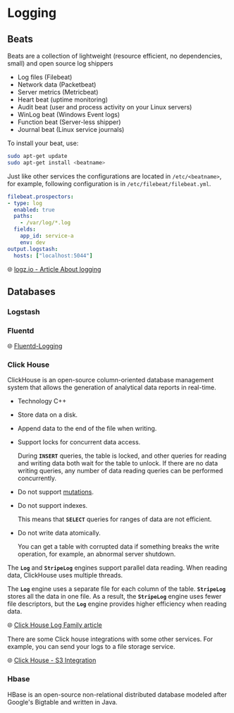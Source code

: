 # Logging
## Beats

Beats are a collection of lightweight (resource efficient, no dependencies, small) and open source log shippers

-   Log files (Filebeat)
-   Network data (Packetbeat)
-   Server metrics (Metricbeat)
-   Heart beat (uptime monitoring)
-   Audit beat (user and process activity on your Linux servers)
-   WinLog beat (Windows Event logs)
-   Function beat (Server-less shipper)
-   Journal beat (Linux service journals)

To install your beat, use:

```bash
sudo apt-get update
sudo apt-get install <beatname>
```

Just like other services the configurations are located in `/etc/<beatname>`, for example, following configuration is in `/etc/filebeat/filebeat.yml`.

```yaml
filebeat.prospectors:
- type: log
  enabled: true
  paths:
    - /var/log/*.log
  fields:
    app_id: service-a
    env: dev
output.logstash:
  hosts: ["localhost:5044"]
```

🌐 [logz.io - Article About logging](https://logz.io/blog/beats-tutorial/)

## Databases

### Logstash

### Fluentd

🌐 [Fluentd-Logging](https://docs.fluentd.org/deployment/logging)

### Click House

ClickHouse is an open-source column-oriented database management system that allows the generation of analytical data reports in real-time.

-   Technology C++
    
-   Store data on a disk.
    
-   Append data to the end of the file when writing.
    
-   Support locks for concurrent data access.
    
    During **`INSERT`** queries, the table is locked, and other queries for reading and writing data both wait for the table to unlock. If there are no data writing queries, any number of data reading queries can be performed concurrently.
    
-   Do not support [mutations](https://clickhouse.com/docs/en/sql-reference/statements/alter/#alter-mutations).
    
-   Do not support indexes.
    
    This means that **`SELECT`** queries for ranges of data are not efficient.
    
-   Do not write data atomically.
    
    You can get a table with corrupted data if something breaks the write operation, for example, an abnormal server shutdown.
    

The **`Log`** and **`StripeLog`** engines support parallel data reading. When reading data, ClickHouse uses multiple threads.

The **`Log`** engine uses a separate file for each column of the table. **`StripeLog`** stores all the data in one file. As a result, the **`StripeLog`** engine uses fewer file descriptors, but the **`Log`** engine provides higher efficiency when reading data.

🌐 [Click House Log Family article](https://clickhouse.com/docs/en/engines/table-engines/log-family/)

There are some Click house integrations with some other services. For example, you can send your logs to a file storage service.

🌐 [Click House - S3 Integration](https://clickhouse.com/docs/en/engines/table-engines/integrations/s3)

### Hbase

HBase is an open-source non-relational distributed database modeled after Google's Bigtable and written in Java.
